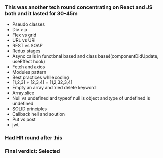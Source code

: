### This was another tech round concentrating on React and JS both and it lasted for 30-45m

- Pseudo classes
- Div > p
- Flex vs grid
- URL vs URI
- REST vs SOAP
- Redux stages
- Async calls in functional based and class based(componentDidUpdate, useEffect hook)
- Fetch and axios
- Modules pattern
- Best practices while coding
- [1,2,3] + [2,3,4] = [1,2,32,3,4]
- Empty an array and tried delete keyword
- Array.slice
- Null vs undefined and typeof null is object and type of undefined is undefined
- SOLID principles
- Callback hell and solution
- Put vs post
- jwt


### Had HR round after this

### Final verdict: Selected